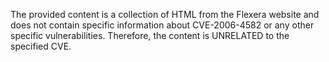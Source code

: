 The provided content is a collection of HTML from the Flexera website and does not contain specific information about CVE-2006-4582 or any other specific vulnerabilities. Therefore, the content is UNRELATED to the specified CVE.